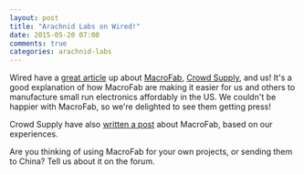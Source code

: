 ```yaml
---
layout: post
title: "Arachnid Labs on Wired!"
date: 2015-05-20 07:00
comments: true
categories: arachnid-labs
---
```

Wired have a [great article](http://www.wired.com/2015/05/making-hardware-total-pain-not-factory/) up about [MacroFab](http://www.macrofab.net/), [Crowd Supply](https://www.crowdsupply.com/), and us! It's a good explanation of how MacroFab are making it easier for us and others to manufacture small run electronics affordably in the US. We couldn't be happier with MacroFab, so we're delighted to see them getting press!

Crowd Supply have also [written a post](http://blog.crowdsupply.com/post/119318212259/macrofab) about MacroFab, based on our experiences.

Are you thinking of using MacroFab for your own projects, or sending them to China? Tell us about it on the forum.
